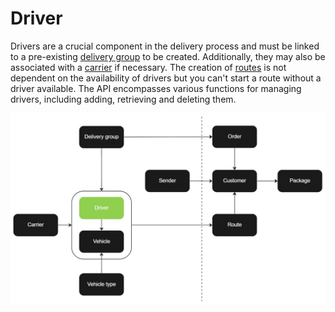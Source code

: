 # Driver

Drivers are a crucial component in the delivery process and must be linked to a pre-existing [delivery group](delivery_group.md) to be created. Additionally, they may also be associated with a [carrier](carrier.md) if necessary. The creation of [routes](route.md) is not dependent on the availability of drivers but you can't start a route without a driver available. The API encompasses various functions for managing drivers, including adding, retrieving and deleting them.

![Driver](images/flowchart_driver.jpg)

